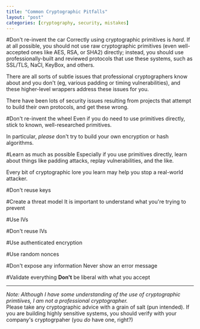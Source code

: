 ```yaml
---
title: "Common Cryptographic Pitfalls"
layout: "post"
categories: [cryptography, security, mistakes]
---
```



#Don't re-invent the car
Correctly using cryptographic primitives is _hard_.  If at all possible, you should not use raw cryptographic primitives (even well-accepted ones like AES, RSA, or SHA2) directly; instead, you should use professionally-built and reviewed protocols that use these systems, such as SSL/TLS, NaCl, KeyBox, and others.

There are all sorts of subtle issues that professional cryptographers know about and you don't (eg, various padding or timing vulnerabilities), and these higher-level wrappers address these issues for you.

There have been lots of security issues resulting from projects that attempt to build their own protocols, and get these wrong.

#Don't re-invent the wheel
Even if you do need to use primitives directly, stick to known, well-researched primitives.

In particular, _please_ don't try to build your own encryption or hash algorithms.

#Learn as much as possible
Especially if you use primitives directly, learn about things like padding attacks, replay vulnerabilities, and the like.

Every bit of cryptographic lore you learn may help you stop a real-world attacker.

#Don't reuse keys

#Create a threat model
It is important to understand what you're trying to prevent

#Use IVs

#Don't reuse IVs

#Use authenticated encryption

#Use random nonces

#Don't expose any information
Never show an error message

#Validate everything
**Don't** be liberal with what you accept

----

_Note: Although I have some understanding of the use of cryptographic primtiives, I am not a professional cryptographer._  
Please take any cryptographic advice with a grain of salt (pun intended).  If you are building highly sensitive systems, you should verify with your company's cryptogrpaher (you _do_ have one, right?)